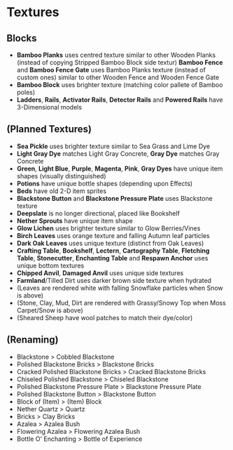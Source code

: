 # Textures
## Blocks

- **Bamboo Planks** uses centred texture similar to other Wooden Planks (instead of copying Stripped Bamboo Block side textur)
 **Bamboo Fence** and **Bamboo Fence Gate** uses Bamboo Planks texture (instead of custom ones) similar to other Wooden Fence and Wooden Fence Gate
- **Bamboo Block** uses brighter texture (matching color pallete of Bamboo poles)
- **Ladders**, **Rails**, **Activator Rails**, **Detector Rails** and **Powered Rails** have 3-Dimensional models

## (Planned Textures)

- **Sea Pickle** uses brighter texture similar to Sea Grass and Lime Dye
- **Light Gray Dye** matches Light Gray Concrete, **Gray Dye** matches Gray Concrete
- **Green**, **Light Blue**, **Purple**, **Magenta**, **Pink**, **Gray Dyes** have unique item shapes (visually distinguished)
- **Potions** have unique bottle shapes (depending upon Effects)
- **Beds** have old 2-D item sprites
- **Blackstone Button** and **Blackstone Pressure Plate** uses Blackstone texture
- **Deepslate** is no longer directional, placed like Bookshelf
- **Nether Sprouts** have unique item shape
- **Glow Lichen** uses brighter texture similar to Glow Berries/Vines
- **Birch Leaves** uses orange texture and falling Autumn leaf particles
- **Dark Oak Leaves** uses unique texture (distinct from Oak Leaves)
- **Crafting Table**, **Bookshelf**, **Lectern**, **Cartography Table**, **Fletching Table**, **Stonecutter**, **Enchanting Table** and **Respawn Anchor** uses unique bottom textures
- **Chipped Anvil**, **Damaged Anvil** uses unique side textures
- **Farmland**/Tilled Dirt uses darker brown side texture when hydrated
- (Leaves are rendered white with falling Snowflake particles when Snow is above)
- (Stone, Clay, Mud, Dirt are rendered with Grassy/Snowy Top when Moss Carpet/Snow is above)
- (Sheared Sheep have wool patches to match their dye/color)

## (Renaming)
- Blackstone > Cobbled Blackstone
- Polished Blackstone Bricks > Blackstone Bricks
- Cracked Polished Blackstone Bricks > Cracked Blackstone Bricks
- Chiseled Polished Blackstone > Chiseled Blackstone
- Polished Blackstone Pressure Plate > Blackstone Pressure Plate 
- Polished Blackstone Button > Blackstone Button
- Block of (Item) > (Item) Block
- Nether Quartz > Quartz
- Bricks > Clay Bricks
- Azalea > Azalea Bush
- Flowering Azalea > Flowering Azalea Bush
- Bottle O' Enchanting > Bottle of Experience